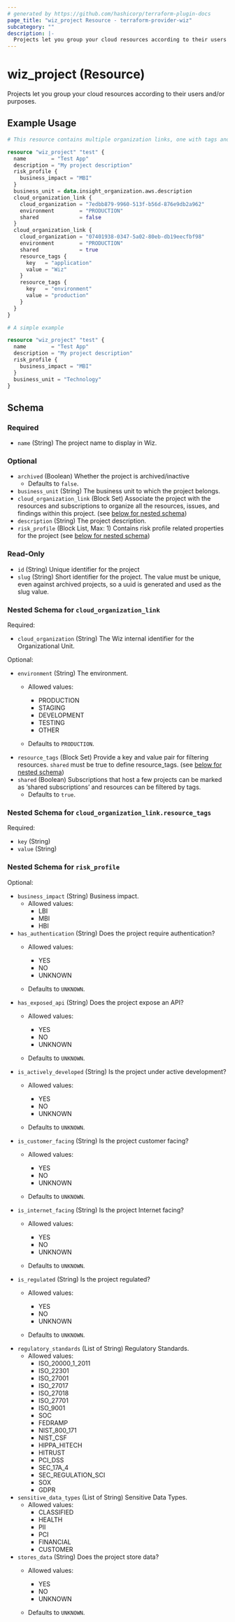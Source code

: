 ```yaml
---
# generated by https://github.com/hashicorp/terraform-plugin-docs
page_title: "wiz_project Resource - terraform-provider-wiz"
subcategory: ""
description: |-
  Projects let you group your cloud resources according to their users and/or purposes.
---
```


# wiz_project (Resource)

Projects let you group your cloud resources according to their users and/or purposes.

## Example Usage

```terraform
# This resource contains multiple organization links, one with tags and another without

resource "wiz_project" "test" {
  name        = "Test App"
  description = "My project description"
  risk_profile {
    business_impact = "MBI"
  }
  business_unit = data.insight_organization.aws.description
  cloud_organization_link {
    cloud_organization = "7edbb879-9960-513f-b56d-876e9db2a962"
    environment        = "PRODUCTION"
    shared             = false
  }
  cloud_organization_link {
    cloud_organization = "07401938-0347-5a02-80eb-db19eecfbf98"
    environment        = "PRODUCTION"
    shared             = true
    resource_tags {
      key   = "application"
      value = "Wiz"
    }
    resource_tags {
      key   = "environment"
      value = "production"
    }
  }
}

# A simple example

resource "wiz_project" "test" {
  name        = "Test App"
  description = "My project description"
  risk_profile {
    business_impact = "MBI"
  }
  business_unit = "Technology"
}
```

<!-- schema generated by tfplugindocs -->
## Schema

### Required

- `name` (String) The project name to display in Wiz.

### Optional

- `archived` (Boolean) Whether the project is archived/inactive
    - Defaults to `false`.
- `business_unit` (String) The business unit to which the project belongs.
- `cloud_organization_link` (Block Set) Associate the project with the resources and subscriptions to organize all the resources, issues, and findings within this project. (see [below for nested schema](#nestedblock--cloud_organization_link))
- `description` (String) The project description.
- `risk_profile` (Block List, Max: 1) Contains risk profile related properties for the project (see [below for nested schema](#nestedblock--risk_profile))

### Read-Only

- `id` (String) Unique identifier for the project
- `slug` (String) Short identifier for the project. The value must be unique, even against archived projects, so a uuid is generated and used as the slug value.

<a id="nestedblock--cloud_organization_link"></a>
### Nested Schema for `cloud_organization_link`

Required:

- `cloud_organization` (String) The Wiz internal identifier for the Organizational Unit.

Optional:

- `environment` (String) The environment.
    - Allowed values: 
        - PRODUCTION
        - STAGING
        - DEVELOPMENT
        - TESTING
        - OTHER

    - Defaults to `PRODUCTION`.
- `resource_tags` (Block Set) Provide a key and value pair for filtering resources. `shared` must be true to define resource_tags. (see [below for nested schema](#nestedblock--cloud_organization_link--resource_tags))
- `shared` (Boolean) Subscriptions that host a few projects can be marked as ‘shared subscriptions’ and resources can be filtered by tags.
    - Defaults to `true`.

<a id="nestedblock--cloud_organization_link--resource_tags"></a>
### Nested Schema for `cloud_organization_link.resource_tags`

Required:

- `key` (String)
- `value` (String)



<a id="nestedblock--risk_profile"></a>
### Nested Schema for `risk_profile`

Optional:

- `business_impact` (String) Business impact.
    - Allowed values: 
        - LBI
        - MBI
        - HBI
- `has_authentication` (String) Does the project require authentication?
    - Allowed values: 
        - YES
        - NO
        - UNKNOWN

    - Defaults to `UNKNOWN`.
- `has_exposed_api` (String) Does the project expose an API?
    - Allowed values: 
        - YES
        - NO
        - UNKNOWN

    - Defaults to `UNKNOWN`.
- `is_actively_developed` (String) Is the project under active development?
    - Allowed values: 
        - YES
        - NO
        - UNKNOWN

    - Defaults to `UNKNOWN`.
- `is_customer_facing` (String) Is the project customer facing?
    - Allowed values: 
        - YES
        - NO
        - UNKNOWN

    - Defaults to `UNKNOWN`.
- `is_internet_facing` (String) Is the project Internet facing?
    - Allowed values: 
        - YES
        - NO
        - UNKNOWN

    - Defaults to `UNKNOWN`.
- `is_regulated` (String) Is the project regulated?
    - Allowed values: 
        - YES
        - NO
        - UNKNOWN

    - Defaults to `UNKNOWN`.
- `regulatory_standards` (List of String) Regulatory Standards.
    - Allowed values: 
        - ISO_20000_1_2011
        - ISO_22301
        - ISO_27001
        - ISO_27017
        - ISO_27018
        - ISO_27701
        - ISO_9001
        - SOC
        - FEDRAMP
        - NIST_800_171
        - NIST_CSF
        - HIPPA_HITECH
        - HITRUST
        - PCI_DSS
        - SEC_17A_4
        - SEC_REGULATION_SCI
        - SOX
        - GDPR
- `sensitive_data_types` (List of String) Sensitive Data Types.
    - Allowed values: 
        - CLASSIFIED
        - HEALTH
        - PII
        - PCI
        - FINANCIAL
        - CUSTOMER
- `stores_data` (String) Does the project store data?
    - Allowed values: 
        - YES
        - NO
        - UNKNOWN

    - Defaults to `UNKNOWN`.


